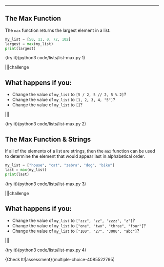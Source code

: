 ----------

## The Max Function

The `max` function returns the largest element in a list.

```python
my_list = [50, 11, 0, 72, 102]
largest = max(my_list)
print(largest)
```

{try it}(python3 code/lists/list-max.py 1)

|||challenge
## What happens if you:
* Change the value of `my_list` to `[5 / 2, 5 // 2, 5 % 2]`?
* Change the value of `my_list` to `[1, 2, 3, 4, "5"]`?
* Change the value of `my_list` to `[]`?

|||

{try it}(python3 code/lists/list-max.py 2)

## The Max Function & Strings

If all of the elements of a list are strings, then the `max` function can be used to determine the element that would appear last in alphabetical order.

```python
my_list = ["house", "cat", "zebra", "dog", "bike"]
last = max(my_list)
print(last)
```

{try it}(python3 code/lists/list-max.py 3)

|||challenge
## What happens if you:
* Change the value of `my_list` to `["zzz", "zz", "zzzz", "z"]`?
* Change the value of `my_list` to `["one", "two", "three", "four"]`?
* Change the value of `my_list` to `["100", "27", "3000", "abc"]`?

|||

{try it}(python3 code/lists/list-max.py 4)

{Check It!|assessment}(multiple-choice-4085522795)


